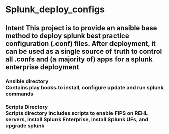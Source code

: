 <h1> Splunk_deploy_configs </>

<h2> Intent </>

<body> This project is to provide an ansible base method to deploy splunk best practice configuration (.conf) files.  After deployment, it can be used as a single source of truth to control all .confs and (a majority of) apps for a splunk enterprise deployment </>

<h3> Ansible directory </>
<br/>
<body> Contains play books to install, configure update and run splunk commands </>

<h3> Scripts Directory </>
<br/>
<body> Scripts directory includes scripts to enable FIPS on REHL servers, install Splunk Enterprise, install Splunk UFs, and upgrade splunk </>
